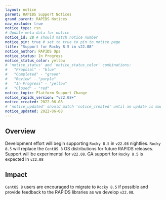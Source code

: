 ```yaml
---
layout: notice
parent: RAPIDS Support Notices
grand_parent: RAPIDS Notices
nav_exclude: true
notice_type: rsn
# Update meta-data for notice
notice_id: 28 # should match notice number
notice_pin: true # set to true to pin to notice page
title: "Support for Rocky 8.5 in v22.08"
notice_author: RAPIDS Ops
notice_status: In Progress
notice_status_color: yellow
# 'notice_status' and 'notice_status_color' combinations:
#   "Proposal" - "blue"
#   "Completed" - "green"
#   "Review" - "purple"
#   "In Progress" - "yellow"
#   "Closed" - "red"
notice_topic: Platform Support Change
notice_rapids_version: "v22.08+"
notice_created: 2022-06-08
# 'notice_updated' should match 'notice_created' until an update is made
notice_updated: 2022-06-08
---
```


## Overview

Development effort will begin supporting `Rocky 8.5` in `v22.08` nightlies. `Rocky 8.5` will replace the `CentOS 8` OS distributions for future RAPIDS releases.  Support will be experimental for `v22.08`. GA support for `Rocky 8.5` is expected in `v22.08`

## Impact

`CentOS 8` users are encouraged to migrate to `Rocky 8.5` if possible and provide feedback to the RAPIDS libraries as we develop `v22.08`.
